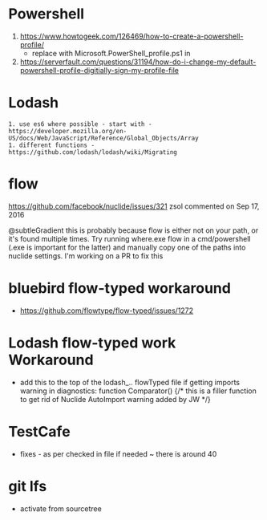 # Powershell

  1. https://www.howtogeek.com/126469/how-to-create-a-powershell-profile/
      * replace with Microsoft.PowerShell_profile.ps1 in <runtimeFiles>
  1. https://serverfault.com/questions/31194/how-do-i-change-my-default-powershell-profile-digitially-sign-my-profile-file

# Lodash
    1. use es6 where possible - start with - https://developer.mozilla.org/en-US/docs/Web/JavaScript/Reference/Global_Objects/Array
    1. different functions - https://github.com/lodash/lodash/wiki/Migrating


# flow
https://github.com/facebook/nuclide/issues/321
zsol commented on Sep 17, 2016

@subtleGradient this is probably because flow is either not on your path, or it's found multiple times. Try running where.exe flow in a cmd/powershell (.exe is important for the latter) and manually copy one of the paths into nuclide settings. I'm working on a PR to fix this

# bluebird flow-typed workaround
  * https://github.com/flowtype/flow-typed/issues/1272

# Lodash flow-typed work Workaround
  * add this to the top of the lodash_.. flowTyped file if getting imports warning in diagnostics:
      function Comparator() {/* this is a filler function to get rid of Nuclide AutoImport warning added by JW */}

# TestCafe
  * fixes - as per checked in file if needed ~ there is around 40

# git lfs
  * activate from sourcetree
